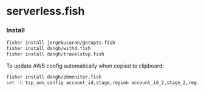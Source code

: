 # serverless.fish

### Install

```sh
fisher install jorgebucaran/getopts.fish
fisher install dangh/withd.fish
fisher install dangh/travelstop.fish
```

To update AWS config automatically when copied to clipboard:

```sh
fisher install dangh/pbmonitor.fish
set -U tsp_aws_config account_id,stage,region account_id_2,stage_2,region_2
```
